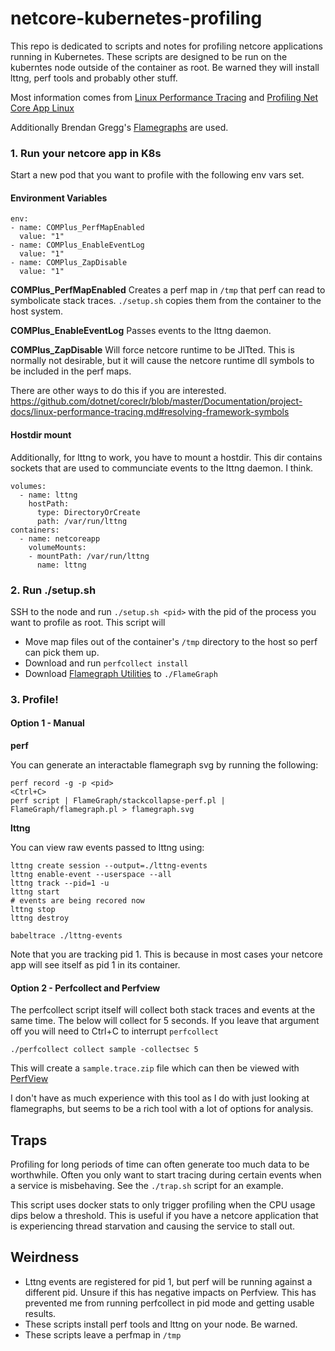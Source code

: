 # netcore-kubernetes-profiling

This repo is dedicated to scripts and notes for profiling netcore applications running in Kubernetes.  These scripts are designed to be run on the kuberntes node outside of the container as root.  Be warned they will install lttng, perf tools and probably other stuff.

Most information comes from [Linux Performance Tracing](https://github.com/dotnet/coreclr/blob/master/Documentation/project-docs/linux-performance-tracing.md) and [Profiling Net Core App Linux](https://codeblog.dotsandbrackets.com/profiling-net-core-app-linux/)

Additionally Brendan Gregg's [Flamegraphs](https://github.com/brendangregg/FlameGraph) are used.

### 1. Run your netcore app in K8s
Start a new pod that you want to profile with the following env vars set.

#### Environment Variables

```
env:
- name: COMPlus_PerfMapEnabled 
  value: "1"
- name: COMPlus_EnableEventLog
  value: "1"
- name: COMPlus_ZapDisable
  value: "1"
```

**COMPlus_PerfMapEnabled**
Creates a perf map in `/tmp` that perf can read to symbolicate stack traces.  `./setup.sh` copies them from the container to the host system.

**COMPlus_EnableEventLog**
Passes events to the lttng daemon. 

**COMPlus_ZapDisable**
Will force netcore runtime to be JITted.  This is normally not desirable, but it will cause the netcore runtime dll symbols to be included in the perf maps.

There are other ways to do this if you are interested. https://github.com/dotnet/coreclr/blob/master/Documentation/project-docs/linux-performance-tracing.md#resolving-framework-symbols

#### Hostdir mount

Additionally, for lttng to work, you have to mount a hostdir.  This dir contains sockets that are used to communciate events to the lttng daemon.  I think.

```
volumes:
  - name: lttng
    hostPath:
      type: DirectoryOrCreate
      path: /var/run/lttng
containers:
  - name: netcoreapp
    volumeMounts:
    - mountPath: /var/run/lttng
      name: lttng
```

### 2. Run ./setup.sh
SSH to the node and run `./setup.sh <pid>` with the pid of the process you want to profile as root.  This script will

- Move map files out of the container's `/tmp` directory to the host so perf can pick them up.
- Download and run `perfcollect install`
- Download [Flamegraph Utilities](https://github.com/brendangregg/FlameGraph) to `./FlameGraph`

### 3. Profile!

#### Option 1 - Manual

**perf**

You can generate an interactable flamegraph svg by running the following:
```
perf record -g -p <pid>
<Ctrl+C>
perf script | FlameGraph/stackcollapse-perf.pl | FlameGraph/flamegraph.pl > flamegraph.svg
```

**lttng**

You can view raw events passed to lttng using:

```
lttng create session --output=./lttng-events
lttng enable-event --userspace --all
lttng track --pid=1 -u
lttng start
# events are being recored now
lttng stop
lttng destroy

babeltrace ./lttng-events
```

Note that you are tracking pid 1.  This is because in most cases your netcore app will see itself as pid 1 in its container.

#### Option 2 - Perfcollect and Perfview

The perfcollect script itself will collect both stack traces and events at the same time.  The below will collect for 5 seconds.  If you leave that argument off you will need to Ctrl+C to interrupt `perfcollect`

`./perfcollect collect sample -collectsec 5`

This will create a `sample.trace.zip` file which can then be viewed with [PerfView](https://github.com/Microsoft/perfview/blob/master/documentation/Downloading.md)

I don't have as much experience with this tool as I do with just looking at flamegraphs, but seems to be a rich tool with a lot of options for analysis.

## Traps

Profiling for long periods of time can often generate too much data to be worthwhile.  Often you only want to start tracing during certain events when a service is misbehaving.  See the `./trap.sh` script for an example.

This script uses docker stats to only trigger profiling when the CPU usage dips below a threshold.  This is useful if you have a netcore application that is experiencing thread starvation and causing the service to stall out.

## Weirdness

- Lttng events are registered for pid 1, but perf will be running against a different pid.  Unsure if this has negative impacts on Perfview.  This has prevented me from running perfcollect in pid mode and getting usable results.
- These scripts install perf tools and lttng on your node.  Be warned.
- These scripts leave a perfmap in `/tmp`